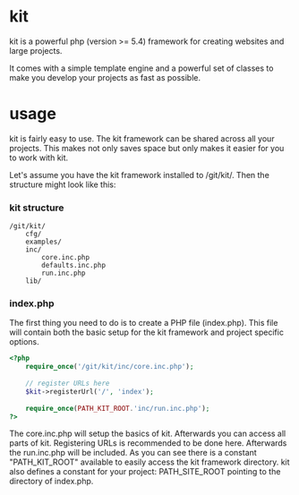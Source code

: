 kit
===

kit is a powerful php (version >= 5.4) framework for creating websites and large projects.

It comes with a simple template engine and a powerful set of classes to make you develop your projects as fast as possible.

usage
===

kit is fairly easy to use. The kit framework can be shared across all your projects. This makes not only saves space but only makes it easier for you to work with kit.

Let's assume you have the kit framework installed to /git/kit/. Then the structure might look like this: 

### kit structure

```
/git/kit/
	cfg/
	examples/
	inc/
		core.inc.php
		defaults.inc.php
		run.inc.php
	lib/
```

### index.php
The first thing you need to do is to create a PHP file (index.php). This file will contain both the basic setup for the kit framework and project specific options.

```php
<?php
	require_once('/git/kit/inc/core.inc.php');
	
	// register URLs here
	$kit->registerUrl('/', 'index');
	
	require_once(PATH_KIT_ROOT.'inc/run.inc.php');
?>
```

The core.inc.php will setup the basics of kit. Afterwards you can access all parts of kit. Registering URLs is recommended to be done here. Afterwards the run.inc.php will be included. As you can see there is a constant "PATH_KIT_ROOT" available to easily access the kit framework directory. kit also defines a constant for your project: PATH_SITE_ROOT pointing to the directory of index.php.
